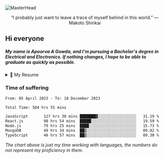
![MasterHead](https://i.redd.it/could-someone-please-remove-the-anime-girl-3840-x-2160-v0-7rbtyezhtp0a1.jpg?s=5806036ac6ac85aef1eff5bee6057155ffd0fbe4)
<p align="center">“I probably just want to leave a trace of myself behind in this world.” ― Makoto Shinkai</p>

<h2>Hi everyone</h2>
<h5>My name is Apoorva A Gowda, and I'm pursuing a Bachelor's degree in Electrical and Electronics. If nothing changes, I hope to be able to graduate as quickly as possible.</h5>
<details>
  <summary>📃 My Resume</summary>

### Education

- 📖 **Electrical n Electronics Engineering**\
📆 08/2019 - present\
📍 **Malnad College of Engineering** - Hassan, India.

### Experience

<img align="right" src="https://img.shields.io/badge/JavaScript-ant?style=flat&logo=javascript&logoColor=white&color=%230170FE"/>
<img align="right" src="https://img.shields.io/badge/React.js-black?style=flat&logo=react.js&logoColor=white"/>
<img align="right" src="https://img.shields.io/badge/node.js-6DA55F?style=flat&logo=node.js&logoColor=white"/>


- 👨‍💻 **Software Developer Intern**\
📆 04/2023 - present\
📍 **OnPay** - Bengaluru, India
  
<!--
## Skills

<img align="right" src="https://img.shields.io/badge/Python-3776AB?logo=python&logoColor=white" />


**Programming**

<img align="right" src="https://img.shields.io/badge/Windows-0078D6?logo=windows&logoColor=white" />
-->

</details>

### Time of suffering

<!--START_SECTION:waka-->

```txt
From: 05 April 2023 - To: 18 December 2023

Total Time: 504 hrs 55 mins

JavaScript       127 hrs 30 mins ███████▓░░░░░░░░░░░░░░░░░   31.19 %
React.js         98 hrs 54 mins  █████░░░░░░░░░░░░░░░░░░░░   19.59 %
Node.js          79 hrs 25 mins  ████░░░░░░░░░░░░░░░░░░░░░   15.73 %
MongoDB          49 hrs 34 mins  ██▒░░░░░░░░░░░░░░░░░░░░░░   09.82 %
TypeScript       46 hrs 57 mins  ██▒░░░░░░░░░░░░░░░░░░░░░░   09.30 %
```

<!--END_SECTION:waka-->

_The chart above is just my time working with languages, the numbers do not represent my proficiency in them._




